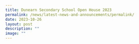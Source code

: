 ```yaml
---
title: Dunearn Secondary School Open House 2023
permalink: /news/latest-news-and-announcements/permalink/
date: 2023-10-26
layout: post
description: ""
image: ""
---
```

